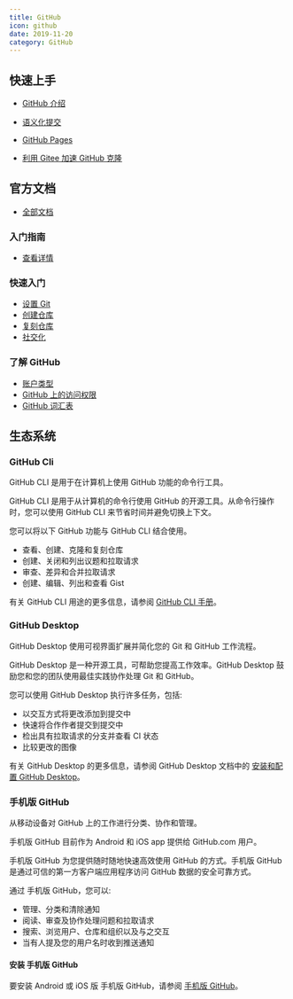 ```yaml
---
title: GitHub
icon: github
date: 2019-11-20
category: GitHub
---
```


## 快速上手

- [GitHub 介绍](intro.md)

- [语义化提交](semantic.md)

- [GitHub Pages](pages.md)

- [利用 Gitee 加速 GitHub 克隆](speedup.md)

## 官方文档

- [全部文档](https://docs.github.com/cn/free-pro-team@latest/github)

### 入门指南

- [查看详情](https://docs.github.com/cn/free-pro-team@latest/github/getting-started-with-github)

### 快速入门

- [设置 Git](https://docs.github.com/cn/free-pro-team@latest/github/getting-started-with-github/set-up-git)
- [创建仓库](https://docs.github.com/cn/free-pro-team@latest/github/getting-started-with-github/create-a-repo)
- [复刻仓库](https://docs.github.com/cn/free-pro-team@latest/github/getting-started-with-github/fork-a-repo)
- [社交化](https://docs.github.com/cn/free-pro-team@latest/github/getting-started-with-github/be-social)

### 了解 GitHub

- [账户类型](https://docs.github.com/cn/free-pro-team@latest/github/getting-started-with-github/types-of-github-accounts)
- [GitHub 上的访问权限](https://docs.github.com/cn/free-pro-team@latest/github/getting-started-with-github/access-permissions-on-github#%E4%B8%AA%E4%BA%BA%E7%94%A8%E6%88%B7%E5%B8%90%E6%88%B7)
- [GitHub 词汇表](https://docs.github.com/cn/free-pro-team@latest/github/getting-started-with-github/github-glossary)

## 生态系统

### GitHub Cli

GitHub CLI 是用于在计算机上使用 GitHub 功能的命令行工具。

GitHub CLI 是用于从计算机的命令行使用 GitHub 的开源工具。从命令行操作时，您可以使用 GitHub CLI 来节省时间并避免切换上下文。

您可以将以下 GitHub 功能与 GitHub CLI 结合使用。

- 查看、创建、克隆和复刻仓库
- 创建、关闭和列出议题和拉取请求
- 审查、差异和合并拉取请求
- 创建、编辑、列出和查看 Gist

有关 GitHub CLI 用途的更多信息，请参阅 [GitHub CLI 手册](https://cli.github.com/manual)。

### GitHub Desktop

GitHub Desktop 使用可视界面扩展并简化您的 Git 和 GitHub 工作流程。

GitHub Desktop 是一种开源工具，可帮助您提高工作效率。GitHub Desktop 鼓励您和您的团队使用最佳实践协作处理 Git 和 GitHub。

您可以使用 GitHub Desktop 执行许多任务，包括:

- 以交互方式将更改添加到提交中
- 快速将合作作者提交到提交中
- 检出具有拉取请求的分支并查看 CI 状态
- 比较更改的图像

有关 GitHub Desktop 的更多信息，请参阅 GitHub Desktop 文档中的 [安装和配置 GitHub Desktop](https://docs.github.com/cn/free-pro-team@latest/desktop/installing-and-configuring-github-desktop)。

### 手机版 GitHub

从移动设备对 GitHub 上的工作进行分类、协作和管理。

手机版 GitHub 目前作为 Android 和 iOS app 提供给 GitHub.com 用户。

手机版 GitHub 为您提供随时随地快速高效使用 GitHub 的方式。手机版 GitHub 是通过可信的第一方客户端应用程序访问 GitHub 数据的安全可靠方式。

通过 手机版 GitHub，您可以:

- 管理、分类和清除通知
- 阅读、审查及协作处理问题和拉取请求
- 搜索、浏览用户、仓库和组织以及与之交互
- 当有人提及您的用户名时收到推送通知

#### 安装 手机版 GitHub

要安装 Android 或 iOS 版 手机版 GitHub，请参阅 [手机版 GitHub](https://github.com/mobile)。
